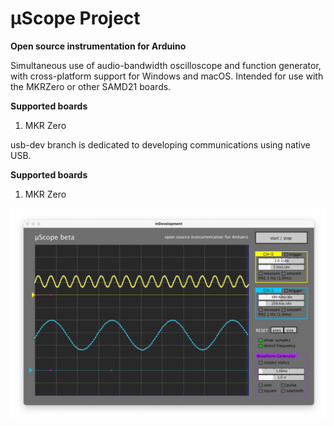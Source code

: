 # μScope Project
__Open source instrumentation for Arduino__

Simultaneous use of audio-bandwidth oscilloscope and function generator, with cross-platform support for Windows and macOS.
Intended for use with the MKRZero or other SAMD21 boards. 

__Supported boards__

1. MKR Zero

usb-dev branch is dedicated to developing communications using native USB.

__Supported boards__

1. MKR Zero

![interface](img/screenshot.png)
